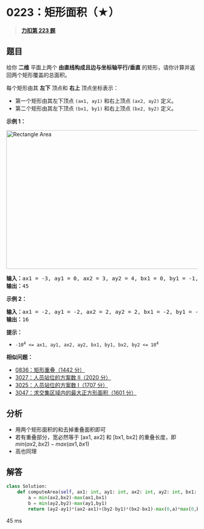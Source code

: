 # 0223：矩形面积（★）


> <u>**[力扣第 223 题](https://leetcode.cn/problems/rectangle-area/)**</u>

## 题目

<p>给你 <strong>二维</strong> 平面上两个 <strong>由直线构成且边与坐标轴平行/垂直</strong> 的矩形，请你计算并返回两个矩形覆盖的总面积。</p>

<p>每个矩形由其 <strong>左下</strong> 顶点和 <strong>右上</strong> 顶点坐标表示：</p>

<div class="MachineTrans-Lines">
<ul>
<li class="MachineTrans-lang-zh-CN">第一个矩形由其左下顶点 <code>(ax1, ay1)</code> 和右上顶点 <code>(ax2, ay2)</code> 定义。</li>
<li class="MachineTrans-lang-zh-CN">第二个矩形由其左下顶点 <code>(bx1, by1)</code> 和右上顶点 <code>(bx2, by2)</code> 定义。</li>
</ul>
</div>



<p><strong>示例 1：</strong></p>
<img alt="Rectangle Area" src="https://assets.leetcode.com/uploads/2021/05/08/rectangle-plane.png" style="width: 700px; height: 365px;" />
<pre>
<strong>输入：</strong>ax1 = -3, ay1 = 0, ax2 = 3, ay2 = 4, bx1 = 0, by1 = -1, bx2 = 9, by2 = 2
<strong>输出：</strong>45
</pre>

<p><strong>示例 2：</strong></p>

<pre>
<strong>输入：</strong>ax1 = -2, ay1 = -2, ax2 = 2, ay2 = 2, bx1 = -2, by1 = -2, bx2 = 2, by2 = 2
<strong>输出：</strong>16
</pre>



<p><strong>提示：</strong></p>

<ul>
<li><code>-10<sup>4</sup> &lt;= ax1, ay1, ax2, ay2, bx1, by1, bx2, by2 &lt;= 10<sup>4</sup></code></li>
</ul>


**相似问题：**
- [0836：矩形重叠（1442 分）](/leetcode/0836)
- [3027：人员站位的方案数 II（2020 分）](/leetcode/3027)
- [3025：人员站位的方案数 I（1707 分）](/leetcode/3025)
- [3047：求交集区域内的最大正方形面积（1601 分）](/leetcode/3047)


## 分析

- 用两个矩形面积的和去掉重叠面积即可
- 若有重叠部分，宽必然等于 [ax1, ax2] 和 [bx1, bx2] 的重叠长度，即  $min(ax2, bx2)-max(ax1, bx1)$
- 高也同理

## 解答

```python
class Solution:
    def computeArea(self, ax1: int, ay1: int, ax2: int, ay2: int, bx1: int, by1: int, bx2: int, by2: int) -> int:
        a = min(ax2,bx2)-max(ax1,bx1)
        b = min(ay2,by2)-max(ay1,by1)
        return (ay2-ay1)*(ax2-ax1)+(by2-by1)*(bx2-bx1)-max(0,a)*max(0,b)
```
45 ms
